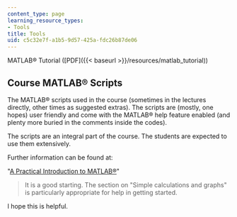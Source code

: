 ```yaml
---
content_type: page
learning_resource_types:
- Tools
title: Tools
uid: c5c32e7f-a1b5-9d57-425a-fdc26b87de06
---
```


MATLAB® Tutorial ([PDF]({{< baseurl >}}/resources/matlab_tutorial))

Course MATLAB® Scripts
----------------------

The MATLAB® scripts used in the course (sometimes in the lectures directly, other times as suggested extras). The scripts are (mostly, one hopes) user friendly and come with the MATLAB® help feature enabled (and plenty more buried in the comments inside the codes).

The scripts are an integral part of the course. The students are expected to use them extensively.

Further information can be found at:

"[A Practical Introduction to MATLAB®](http://www.math.mtu.edu/~msgocken/intro/intro.html)"

> It is a good starting. The section on "Simple calculations and graphs" is particularly appropriate for help in getting started.

I hope this is helpful.
